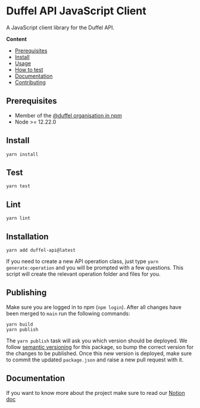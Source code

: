 # Duffel API JavaScript Client

A JavaScript client library for the Duffel API.

**Content**

- [Prerequisites](##prerequisites)
- [Install](##install)
- [Usage](##usage)
- [How to test](##test)
- [Documentation](##documentation)
- [Contributing](##contributing)

## Prerequisites

- Member of the [@duffel organisation in npm](https://www.npmjs.com/org/duffel)
- Node >= 12.22.0

## Install
```
yarn install
```

## Test
```
yarn test
```

## Lint
```
yarn lint
```

## Installation

```
yarn add duffel-api@latest
```

If you need to create a new API operation class, just type `yarn generate:operation` and you will be prompted with a few questions. This script will create the relevant operation folder and files for you.

## Publishing

Make sure you are logged in to npm (`npm login`). After all changes have been merged to `main` run the following commands:
```
yarn build
yarn publish
```

The `yarn publish` task will ask you which version should be deployed. We follow [semantic versioning](https://www.semver.org) for this package, so bump the correct version for the changes to be published. Once this new version is deployed, make sure to commit the updated `package.json` and raise a new pull request with it.

## Documentation

If you want to know more about the project make sure to read our [Notion doc](https://www.notion.so/duffel/JS-Client-Library-Guides-c168653f674f4d768f08e8ba392702e5)
